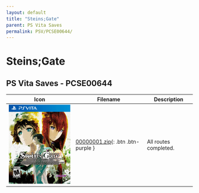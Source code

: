 ```yaml
---
layout: default
title: "Steins;Gate"
parent: PS Vita Saves
permalink: PSV/PCSE00644/
---
```

# Steins;Gate

## PS Vita Saves - PCSE00644

| Icon | Filename | Description |
|------|----------|-------------|
| ![Steins;Gate](icon0.png) | [00000001.zip](00000001.zip){: .btn .btn-purple } | All routes completed.  |
